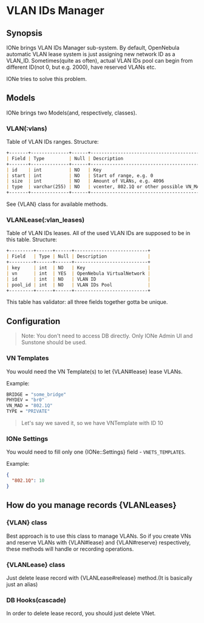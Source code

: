 # VLAN IDs Manager

## Synopsis

IONe brings VLAN IDs Manager sub-system.
By default, OpenNebula automatic VLAN lease system is just assigning new network ID as a VLAN_ID.
Sometimes(quite as often), actual VLAN IDs pool can begin from different ID(not 0, but e.g. 2000), have reserved VLANs etc.

IONe tries to solve this problem.

## Models

IONe brings two Models(and, respectively, classes).

### VLAN(:vlans)

Table of VLAN IDs ranges. Structure:

```markdown
+-------+--------------+------+------------------------------------------------------+
| Field | Type         | Null | Description                                          |
+-------+--------------+------+------------------------------------------------------+
| id    | int          | NO   | Key                                                  |
| start | int          | NO   | Start of range, e.g. 0                               |
| size  | int          | NO   | Amount of VLANs, e.g. 4096                           |
| type  | varchar(255) | NO   | vcenter, 802.1Q or other possible VN_MAD using VLANs |
+-------+--------------+------+------------------------------------------------------+
```

See {VLAN} class for available methods.

### VLANLease(:vlan_leases)

Table of VLAN IDs leases. All of the used VLAN IDs are supposed to be in this table.
Structure:

```markdown
+---------+------+------+---------------------------+
| Field   | Type | Null | Description               |
+---------+------+------+---------------------------+
| key     | int  | NO   | Key                       |
| vn      | int  | YES  | OpenNebula VirtualNetwork |
| id      | int  | NO   | VLAN ID                   |
| pool_id | int  | NO   | VLAN IDs Pool             |
+---------+------+------+---------------------------+
```

This table has validator: all three fields together gotta be unique.

## Configuration

> Note:
> You don't need to access DB directly. Only IONe Admin UI and Sunstone should be used.

### VN Templates

You would need the VN Template(s) to let {VLAN#lease} lease VLANs.

Example:

```bash
BRIDGE = "some_bridge"
PHYDEV = "br0"
VN_MAD = "802.1Q"
TYPE = "PRIVATE"
```

> Let's say we saved it, so we have VNTemplate with ID 10

### IONe Settings

You would need to fill only one {IONe::Settings} field - `VNETS_TEMPLATES`.

Example:

```json
{
  "802.1Q": 10
}
```

## How do you manage records {VLANLeases}

### {VLAN} class

Best approach is to use this class to manage VLANs. So if you create VNs and reserve VLANs with {VLAN#lease} and {VLAN#reserve} respectively, these methods will handle or recording operations.

### {VLANLease} class

Just delete lease record with {VLANLease#release} method.(It is basically just an alias)

### DB Hooks(cascade)

In order to delete lease record, you should just delete VNet.

